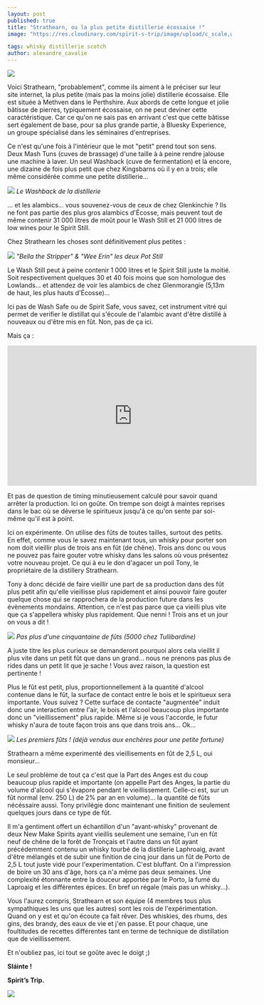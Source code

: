 ```yaml
---
layout: post
published: true
title: "Strathearn, ou la plus petite distillerie écossaise !"
image: "https://res.cloudinary.com/spirit-s-trip/image/upload/c_scale,w_1500/v1490705500/IMG_1690_dm9u5e.jpg"

tags: whisky distillerie scotch
author: alexandre_cavalie
---
```


![]({{site.baseurl}}https://res.cloudinary.com/spirit-s-trip/image/upload/v1495567570/Instagram/IMG_1696.jpg)

Voici Strathearn, "probablement", comme ils aiment à le préciser sur leur site internet, la plus petite (mais pas la moins jolie) distillerie écossaise. Elle est située à Methven dans le Perthshire.
Aux abords de cette longue et jolie bâtisse de pierres, typiquement écossaise, on ne peut deviner cette caractéristique. Car ce qu'on ne sais pas en arrivant c'est que cette bâtisse sert également de base, pour sa plus grande partie, à Bluesky Experience, un groupe spécialisé dans les séminaires d'entreprises.

Ce n'est qu'une fois à l'intérieur que le mot "petit" prend tout son sens.
Deux Mash Tuns (cuves de brassage) d'une taille à à peine rendre jalouse une machine à laver. Un seul Washback (cuve de fermentation) et là encore, une dizaine de fois plus petit que chez Kingsbarns où il y en a trois; elle même considérée comme une petite distillerie...


![]({{site.baseurl}}https://res.cloudinary.com/spirit-s-trip/image/upload/v1495567608/Instagram/IMG_1665.jpg)
_Le Washback de la distillerie_


... et les alambics... vous souvenez-vous de ceux de chez Glenkinchie ? Ils ne font pas partie des plus gros alambics d'Écosse, mais peuvent tout de même contenir 31 000 litres de moût pour le Wash Still et 21 000 litres de low wines pour le Spirit Still.


Chez Strathearn les choses sont définitivement plus petites :

![]({{site.baseurl}}https://res.cloudinary.com/spirit-s-trip/image/upload/v1495567587/Instagram/IMG_1667.jpg)
_"Bella the Stripper" & "Wee Erin" les deux Pot Still_


Le Wash Still peut à peine contenir 1 000 litres et le Spirit Still juste la moitié. Soit respectivement quelques 30 et 40 fois moins que son homologue des Lowlands... et attendez de voir les alambics de chez Glenmorangie (5,13m de haut, les plus hauts d'Écosse)...

Ici pas de Wash Safe ou de Spirit Safe, vous savez, cet instrument vitré qui permet de verifier le distillat qui s'écoule de l'alambic avant d'être distillé à nouveaux ou d'être mis en fût.
Non, pas de ça ici.

Mais ça :

<iframe class= "text-center" width="560" height="315" src="https://www.youtube.com/embed/JX7Bbu4xASM" frameborder="0" allowfullscreen></iframe>

Et pas de question de timing minutieusement calculé pour savoir quand arrêter la production. Ici on goûte. On trempe son doigt à maintes reprises dans le bac où se déverse le spiritueux jusqu'à ce qu'on sente par soi-même qu'il est à point.

Ici on expérimente. On utilise des fûts de toutes tailles, surtout des petits.
En effet, comme vous le savez maintenant tous, un whisky pour porter son nom doit vieillir plus de trois ans en fût (de chêne). Trois ans donc ou vous ne pouvez pas faire gouter votre whisky dans les salons où vous présentez votre nouveau projet. Ce qui à eu le don d'agacer un poil Tony, le propriétaire de la distillery Strathearn.

Tony à donc décidé de faire vieillir une part de sa production dans des fût plus petit afin qu'elle vieillisse plus rapidement et ainsi pouvoir faire gouter quelque chose qui se rapprochera de la production future dans les évènements mondains.
Attention, ce n'est pas parce que ça vieilli plus vite que ça s'appellera whisky plus rapidement. Que nenni ! Trois ans et un jour on vous a dit !


![]({{site.baseurl}}/https://res.cloudinary.com/spirit-s-trip/image/upload/v1495567594/Instagram/IMG_1675.jpg)
_Pas plus d'une cinquantaine de fûts (5000 chez Tullibardine)_

A juste titre les plus curieux se demanderont pourquoi alors cela vieillit il plus vite dans un petit fût que dans un grand... nous ne prenons pas plus de rides dans un petit lit que je sache !
Vous avez raison, la question est pertinente !

Plus le fût est petit, plus, proportionnellement à la quantité d'alcool contenue dans le fût, la surface de contact entre le bois et le spiritueux sera importante. Vous suivez ?
Cette surface de contacte "augmentée" induit donc une interaction entre l'air, le bois et l'alcool beaucoup plus importante donc un "vieillissement" plus rapide. Même si je vous l'accorde, le futur whisky n'aura de toute façon trois ans que dans trois ans... Ok...


![]({{site.baseurl}}/https://res.cloudinary.com/spirit-s-trip/image/upload/v1495567587/Instagram/IMG_1674.jpg)
_Les premiers fûts ! (déjà vendus aux enchères pour une petite fortune)_

Strathearn a même experimenté des vieillisements en fût de 2,5 L, oui monsieur...

Le seul problème de tout ça c'est que la Part des Anges est du coup beaucoup plus rapide et importante (on appelle Part des Anges, la partie du volume d'alcool qui s'évapore pendant le vieillissement. Celle-ci est, sur un fût normal (env. 250 L) de 2% par an en volume)... la quantité de fûts nécéssaire aussi. Tony privilégie donc maintenant une finition de seulement quelques jours dans ce type de fût.

Il m'a gentiment offert un échantillon d'un "avant-whisky" provenant de deux New Make Spirits ayant vieillis seulement une semaine, l'un en fût neuf de chêne de la forêt de Tronçais et l'autre dans un fût ayant précédemment contenu un whisky tourbé de la distillerie Laphroaig, avant d'être mélangés et de subir une finition de cinq jour dans un fût de Porto de 2,5 L tout juste vidé pour l'experimentation.
C'est bluffant.
On a l'impression de boire un 30 ans d'âge, hors ça n'a même pas deux semaines.
Une complexité étonnante entre la douceur apportée par le Porto, la fumé du Laproaig et les différentes épices. En bref un régale (mais pas un whisky...).

Vous l'aurez compris, Strathearn et son équipe (4 membres tous plus sympathiques les uns que les autres) sont les rois de l'expérimentation. Quand on y est et qu'on écoute ça fait rêver.
Des whiskies, des rhums, des gins, des brandy, des eaux de vie et j'en passe. Et pour chaque, une foultitudes de recettes différentes tant en terme de technique de distillation que de vieillissement.

Et n'oubliez pas, ici tout se goûte avec le doigt ;)


**Sláinte !**

**Spirit’s Trip.**

![]({{site.baseurl}}/https://res.cloudinary.com/spirit-s-trip/image/upload/v1495567608/Instagram/IMG_1670.jpg)
